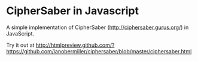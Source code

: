 CipherSaber in Javascript
================

A simple implementation of CipherSaber (http://ciphersaber.gurus.org/) in JavaScript.

Try it out at http://htmlpreview.github.com/?https://github.com/ianobermiller/ciphersaber/blob/master/ciphersaber.html